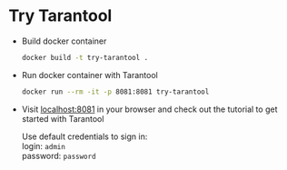 # Try Tarantool

- Build docker container
  ```bash
  docker build -t try-tarantool .
  ```

- Run docker container with Tarantool
  ```bash
  docker run --rm -it -p 8081:8081 try-tarantool
  ```

- Visit [localhost:8081](localhost:8081) in your browser and 
  check out the tutorial to get started with Tarantool

  Use default credentials to sign in:  
  login: `admin`  
  password:  `password`
